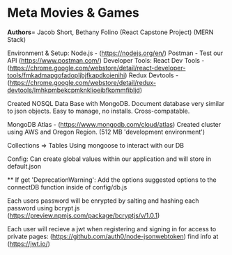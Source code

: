 # Meta Movies & Games

__Authors__= Jacob Short, Bethany Folino
(React Capstone Project)
(MERN Stack)


Environment & Setup:
Node.js - (https://nodejs.org/en/)
Postman - Test our API (https://www.postman.com/)
Developer Tools:
React Dev Tools -(https://chrome.google.com/webstore/detail/react-developer-tools/fmkadmapgofadopljbjfkapdkoienihi)
Redux Devtools - (https://chrome.google.com/webstore/detail/redux-devtools/lmhkpmbekcpmknklioeibfkpmmfibljd)



Created NOSQL Data Base with MongoDB.
Document database very similar to json objects.
Easy to manage, no installs. 
Cross-compatable.


MongoDB Atlas - (https://www.mongodb.com/cloud/atlas)
Created cluster using AWS and Oregon Region.
(512 MB 'development environment')

Collections => Tables
Using mongoose to interact with our DB

Config:
Can create global values within our application and will 
store in default.json

** If get 'DeprecationWarning': 
    Add the options suggested options to the connectDB
    function inside of config/db.js

Each users password will be enrypted by salting and 
hashing each password using bcrypt.js
(https://preview.npmjs.com/package/bcryptjs/v/1.0.1)

Each user will recieve a jwt when registering and 
signing in for access to private pages:
(https://github.com/auth0/node-jsonwebtoken)
find info at (https://jwt.io/)




